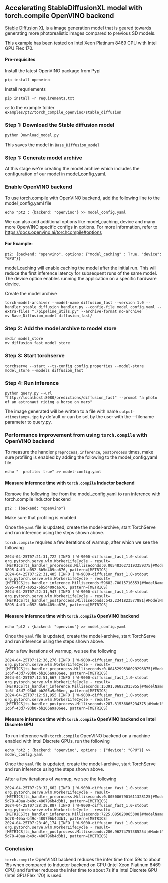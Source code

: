 
## Accelerating StableDiffusionXL model with torch.compile OpenVINO backend

[Stable Diffusion XL ](https://huggingface.co/docs/diffusers/en/using-diffusers/sdxl) is a image generation model that is geared towards generating more photorealistic images compared to previous SD models.

This example has been tested on Intel Xeon Platinum 8469 CPU with Intel GPU Flex 170.


#### Pre-requisites
Install the latest OpenVINO package from Pypi
```
pip install openvino
```

Install requriements
```
pip install -r requirements.txt
```

`cd` to the example folder `examples/pt2/torch_compile_openvino/stable_diffusion`

### Step 1: Download the Stable diffusion model

```bash
python Download_model.py
```
This saves the model in `Base_Diffusion_model`

### Step 1: Generate model archive
At this stage we're creating the model archive which includes the configuration of our model in [model_config.yaml](./model_config.yaml).

### Enable OpenVINO backend
To use torch.compile with OpenVINO backend, add the following line to the model_config.yaml file

```
echo "pt2 : {backend: "openvino"} >> model_config.yaml
```

We can also add additional options like model_caching, device and many more OpenVINO specific configs in options. For more information, refer to https://docs.openvino.ai/torchcompile#options

#### For Example:
```
pt2: {backend: "openvino", options: {"model_caching" : True, "device": "GPU"}}
```
model_caching will enable caching the model after the initial run. This will reduce the first inference latency for subsequent runs of the same model.
The device option enables running the application on a specific hardware device.

Create the model archive

```
torch-model-archiver --model-name diffusion_fast --version 1.0 --handler stable_diffusion_handler.py --config-file model_config.yaml --extra-files "./pipeline_utils.py" --archive-format no-archive
mv Base_Diffusion_model diffusion_fast/
```

### Step 2: Add the model archive to model store

```
mkdir model_store
mv diffusion_fast model_store
```

### Step 3: Start torchserve

```
torchserve --start --ts-config config.properties --model-store model_store --models diffusion_fast
```

### Step 4: Run inference

```
python query.py --url "http://localhost:8080/predictions/diffusion_fast" --prompt "a photo of an astronaut riding a horse on mars"
```
The image generated will be written to a file with name `output-<timestamp>.jpg` by default or can be set by the user with the --filename parameter to query.py.

### Performance improvement from using `torch.compile` with OpenVINO backend

To measure the handler `preprocess`, `inference`, `postprocess` times, make sure profiling is enabled by adding the following to the model_config.yaml file.

```
echo "  profile: true" >> model-config.yaml
```

#### Measure inference time with `torch.compile` Inductor backend


Remove the following line from the model_config.yaml to run inference with torch.compile Inductor backend

```
pt2 : {backend: "openvino"}
```
Make sure that profiling is enabled

Once the `yaml` file is updated, create the model-archive, start TorchServe and run inference using the steps shown above.

`torch.compile` requires a few iterations of warmup, after which we see the following


```
2024-04-25T07:21:31,722 [INFO ] W-9000-diffusion_fast_1.0-stdout org.pytorch.serve.wlm.WorkerLifeCycle - result=[METRICS]ts_handler_preprocess.Milliseconds:0.0054836273193359375|#ModelName:diffusion_fast,Level:Model|#type:GAUGE|#hostname:MDSATSM002ARC,1714029691,10ca6d02-5895-4af3-a052-6b5d409ca676, pattern=[METRICS]
2024-04-25T07:22:31,405 [INFO ] W-9000-diffusion_fast_1.0-stdout org.pytorch.serve.wlm.WorkerLifeCycle - result=[METRICS]ts_handler_inference.Milliseconds:59682.70015716553|#ModelName:diffusion_fast,Level:Model|#type:GAUGE|#hostname:MDSATSM002ARC,1714029751,10ca6d02-5895-4af3-a052-6b5d409ca676, pattern=[METRICS]
2024-04-25T07:22:31,947 [INFO ] W-9000-diffusion_fast_1.0-stdout org.pytorch.serve.wlm.WorkerLifeCycle - result=[METRICS]ts_handler_postprocess.Milliseconds:542.2341823577881|#ModelName:diffusion_fast,Level:Model|#type:GAUGE|#hostname:MDSATSM002ARC,1714029751,10ca6d02-5895-4af3-a052-6b5d409ca676, pattern=[METRICS]
```

#### Measure inference time with `torch.compile` OpenVINO backend

```
echo "pt2 : {backend: "openvino"} >> model_config.yaml
```

Once the `yaml` file is updated, create the model-archive, start TorchServe and run inference using the steps shown above.

After a few iterations of warmup, we see the following

```
2024-04-25T07:12:36,276 [INFO ] W-9000-diffusion_fast_1.0-stdout org.pytorch.serve.wlm.WorkerLifeCycle - result=[METRICS]ts_handler_preprocess.Milliseconds:0.0045299530029296875|#ModelName:diffusion_fast,Level:Model|#type:GAUGE|#hostname:MDSATSM002ARC,1714029156,2d8c54ac-1c6f-43d7-93b0-bb205a9a06ee, pattern=[METRICS]
2024-04-25T07:12:51,667 [INFO ] W-9000-diffusion_fast_1.0-stdout org.pytorch.serve.wlm.WorkerLifeCycle - result=[METRICS]ts_handler_inference.Milliseconds:15391.06822013855|#ModelName:diffusion_fast,Level:Model|#type:GAUGE|#hostname:MDSATSM002ARC,1714029171,2d8c54ac-1c6f-43d7-93b0-bb205a9a06ee, pattern=[METRICS]
2024-04-25T07:12:51,955 [INFO ] W-9000-diffusion_fast_1.0-stdout org.pytorch.serve.wlm.WorkerLifeCycle - result=[METRICS]ts_handler_postprocess.Milliseconds:287.31536865234375|#ModelName:diffusion_fast,Level:Model|#type:GAUGE|#hostname:MDSATSM002ARC,1714029171,2d8c54ac-1c6f-43d7-93b0-bb205a9a06ee, pattern=[METRICS]
```

#### Measure inference time with `torch.compile` OpenVINO backend on Intel Discrete GPU

To run inference with `torch.compile` OpenVINO backend on a machine enabled with Intel Discrete GPUs, run the following

```
echo "pt2 : {backend: "openvino", options : {"device": "GPU"}} >> model_config.yaml
```

Once the `yaml` file is updated, create the model-archive, start TorchServe and run inference using the steps shown above.

After a few iterations of warmup, we see the following

```
2024-04-25T07:28:32,662 [INFO ] W-9000-diffusion_fast_1.0-stdout org.pytorch.serve.wlm.WorkerLifeCycle - result=[METRICS]ts_handler_preprocess.Milliseconds:0.0050067901611328125|#ModelName:diffusion_fast,Level:Model|#type:GAUGE|#hostname:MDSATSM002ARC,1714030112,579edbf3-5d78-40aa-b49c-480796b4d3b1, pattern=[METRICS]
2024-04-25T07:28:39,887 [INFO ] W-9000-diffusion_fast_1.0-stdout org.pytorch.serve.wlm.WorkerLifeCycle - result=[METRICS]ts_handler_inference.Milliseconds:7225.085020065308|#ModelName:diffusion_fast,Level:Model|#type:GAUGE|#hostname:MDSATSM002ARC,1714030119,579edbf3-5d78-40aa-b49c-480796b4d3b1, pattern=[METRICS]
2024-04-25T07:28:40,174 [INFO ] W-9000-diffusion_fast_1.0-stdout org.pytorch.serve.wlm.WorkerLifeCycle - result=[METRICS]ts_handler_postprocess.Milliseconds:286.96274757385254|#ModelName:diffusion_fast,Level:Model|#type:GAUGE|#hostname:MDSATSM002ARC,1714030120,579edbf3-5d78-40aa-b49c-480796b4d3b1, pattern=[METRICS]
```

### Conclusion

`torch.compile` OpenVINO backend reduces the infer time from 59s to about 15s when compared to Inductor backend on CPU (Intel Xeon Platinum 8469 CPU) and further reduces the infer time to about 7s if a Intel Discrete GPU (Intel GPU Flex 170) is used.